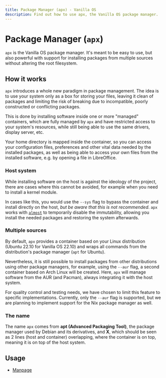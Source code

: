 ```yaml
---
title: Package Manager (apx) - Vanilla OS
description: Find out how to use apx, the Vanilla OS package manager.
---
```


# Package Manager (`apx`)

`apx` is the Vanilla OS package manager. It's meant to be easy to use, but 
also powerful with support for installing packages from multiple sources without 
altering the root filesystem.

## How it works

`apx` introduces a whole new paradigm in package management. The idea is to use 
your system only as a box for storing your files, leaving it clean of packages 
and limiting the risk of breaking due to incompatible, poorly constructed or 
conflicting packages.

This is done by installing software inside one or more "managed" containers, 
which are fully managed by `apx` and have restricted access to your system's 
resources, while still being able to use the same drivers, display server, etc.

Your home directory is mapped inside the container, so you can access your 
configuration files, preferences and other vital data needed by the installed 
packages, as well as being able to access your own files from the installed 
software, e.g. by opening a file in LibreOffice.

### Host system

While installing software on the host is against the ideology of the project, 
there are cases where this cannot be avoided, for example when you need to 
install a kernel module.

In cases like this, you would use the `--sys` flag to bypass the container and 
install directly on the host, *but be aware that this is not recommended*. `apx` 
works with [`almost`](/docs/almost) to temporarily disable the immutability, 
allowing you install the needed packages and restoring the system afterwards.

### Multiple sources

By default, `apx` provides a container based on your Linux distribution (Ubuntu 
22.10 for Vanilla OS 22.10) and wraps all commands from the distribution's 
package manager (`apt` for Ubuntu).

Nevertheless, it is still possible to install packages from other distributions 
using other package managers, for example, using the `--aur` flag, a second 
container based on Arch Linux will be created. Here, `apx` will manage software 
from the AUR (and Pacman), always integrating it with the host system.

For quality control and testing needs, we have chosen to limit this feature 
to specific implementations. Currently, only the `--aur` flag is supported, but 
we are planning to implement support for the Nix package manager as well.

### The name

The name `apx` comes from **apt (Advanced Packaging Tool)**, the package 
manager used by Debian and its derivatives, and **X**, which should be seen as 
2 lines (host and container) overlapping, where the container is on top, meaning 
it is on top of the host system.

## Usage

- [Manpage](/docs/apx/manpage)
